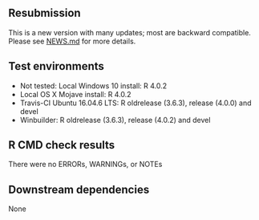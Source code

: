 ## Resubmission
This is a new version with many updates; most are backward compatible. 
Please see [NEWS.md](https://github.com/steverozen/ICAMS/blob/master/NEWS.md) for more details.

## Test environments
* Not tested: Local Windows 10 install: R 4.0.2
* Local OS X Mojave install: R 4.0.2
* Travis-CI Ubuntu 16.04.6 LTS: R oldrelease (3.6.3), release (4.0.0) and devel
* Winbuilder: R oldrelease (3.6.3), release (4.0.2) and devel

## R CMD check results
There were no ERRORs, WARNINGs, or NOTEs

## Downstream dependencies
None
